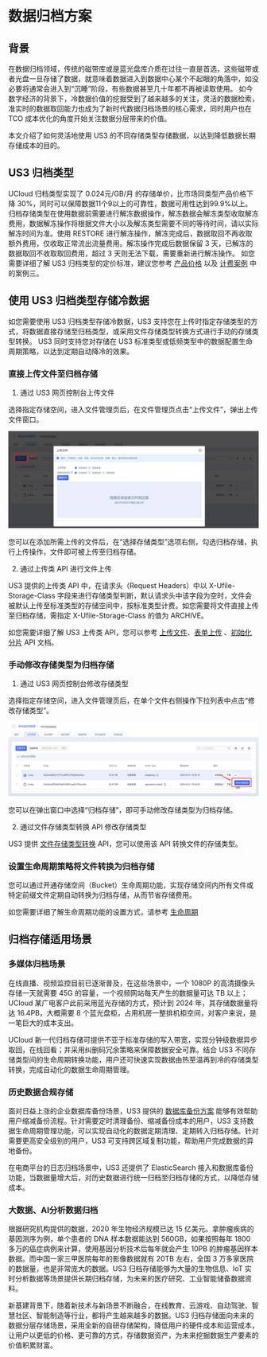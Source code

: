 # 数据归档方案

## 背景
在数据归档领域，传统的磁带库或是蓝光盘库介质在过往一直是首选，这些磁带或者光盘一旦存储了数据，就意味着数据进入到数据中心某个不起眼的角落中，如没必要将通常会进入到“沉睡”阶段，有些数据甚至几十年都不再被读取使用。
如今数字经济的背景下，冷数据价值的挖掘受到了越来越多的关注，灵活的数据检索，准实时的数据取回能力也成为了新时代数据归档场景的核心需求，同时用户也在 TCO 成本优化的角度开始关注数据分层带来的价值。

本文介绍了如何灵活地使用 US3 的不同存储类型存储数据，以达到降低数据长期存储成本的目的。

## US3 归档类型

UCloud 归档类型实现了 0.024元/GB/月 的存储单价，比市场同类型产品价格下降 30%，同时可以保障数据11个9以上的可靠性，数据可用性达到99.9%以上。
归档存储类型在使用数据前需要进行解冻数据操作，解冻数据会解冻类型收取解冻费用，数据解冻操作将根据文件大小以及解冻类型需要不同的等待时间，请以实际解冻时间为准。使用 RESTORE 进行解冻操作，解冻完成后，数据取回不再收取额外费用，仅收取正常流出流量费用。解冻操作完成后数据保留 3 天，已解冻的数据取回不收取取回费用，超过 3 天则无法下载，需要重新进行解冻操作。
如您需要详细了解 US3 归档类型的定价标准，建议您参考 [产品价格](/ufile/bill/billing) 以及 [计费案例](/ufile/bill/case) 中的案例三。

## 使用 US3 归档类型存储冷数据

如您需要使用 US3 归档类型存储冷数据，US3 支持您在上传时指定存储类型的方式，将数据直接存储至归档类型，或采用文件存储类型转换方式进行手动的存储类型转换。
US3 同时支持您对存储在 US3 标准类型或低频类型中的数据配置生命周期策略，以达到定期自动降冷的效果。

### 直接上传文件至归档存储

1. 通过 US3 网页控制台上传文件

选择指定存储空间，进入文件管理页后，在文件管理页点击“上传文件”，弹出上传文件窗口。

![image](/images/文件管理4.png)

您可以在添加所需上传的文件后，在“选择存储类型”选项右侧，勾选归档存储，执行上传操作，文件即可被上传至归档存储。

2. 通过上传类 API 进行文件上传

US3 提供的上传类 API 中，在请求头（Request Headers）中以 X-Ufile-Storage-Class 字段来进行存储类型判断，默认请求头中该字段为空时，文件会被默认上传至标准类型的存储空间中，按标准类型计费。如您需要将文件直接上传至归档存储，需指定 X-Ufile-Storage-Class 的值为 ARCHIVE。

如您需要详细了解 US3 上传类 API，您可以参考 [上传文件](https://docs.ucloud.cn/api/ufile-api/put_file)、[表单上传](https://docs.ucloud.cn/api/ufile-api/post_file) 、[初始化分片](https://docs.ucloud.cn/api/ufile-api/initiate_multipart_upload) API 文档。

### 手动修改存储类型为归档存储

1. 通过 US3 网页控制台修改存储类型

选择指定存储空间，进入文件管理页后，在单个文件右侧操作下拉列表中点击“修改存储类型”。

![image](/images/文件管理9.png)

您可以在弹出窗口中选择“归档存储”，即可手动修改存储类型为归档存储。

2. 通过文件存储类型转换 API 修改存储类型

US3 提供 [文件存储类型转换](https://docs.ucloud.cn/api/ufile-api/class_switch) API，您可以使用该 API 转换文件的存储类型。

### 设置生命周期策略将文件转换为归档存储

您可以通过开通存储空间（Bucket）生命周期功能，实现存储空间内所有文件或特定前缀文件定期自动转换为归档存储，从而节省存储费用。

如您需要详细了解生命周期功能的设置方式，请参考 [生命周期](/ufile/guide/lifecycle)

## 归档存储适用场景

### 多媒体归档场景

在线直播、视频监控目前已逐渐普及，在这些场景中，一个 1080P 的高清摄像头存储一天就需要 45G 的容量，一个视频网站每天产生的数据量可达 TB 以上；UCloud 某广电客户此前采用蓝光存储的方式，预计到 2024 年，其存储数据量将达 16.4PB，大概需要 8 个蓝光盘柜，占用机房一整排机柜空间，对客户来说，是一笔巨大的成本支出。

UCloud 新一代归档存储可提供不亚于标准存储的写入带宽，实现分钟级数据异步取回，在线回看；并采用纠删码冗余策略来保障数据安全可靠。结合 US3 不同存储类型间的生命周期转换功能，用户还可快速实现数据由热至温再到冷的存储类型转换，完成自动化的数据生命周期管理。

### 历史数据合规存储

面对日益上涨的企业数据库备份场景，US3 提供的 [数据库备份方案](/ufile/solutions/backup) 能够有效帮助用户缩减备份流程。针对需要定时清理备份、缩减备份成本的用户，US3 支持数据生命周期管理功能，可以实现自动化的数据定期清理、定期转入归档存储。针对需要更高安全级别的用户，US3 可支持跨区域复制功能，帮助用户完成数据的异地备份。

在电商平台的日志归档场景中，US3 还提供了 ElasticSearch 接入和数据库备份功能，当数据量增大后，对历史数据进行统一归档至归档存储的方式，以降低存储成本。

### 大数据、AI分析数据归档

根据研究机构提供的数据，2020 年生物经济规模已达 15 亿美元。拿肿瘤疾病的基因测序为例，单个患者的 DNA 样本数据能达到 560GB，如果按照每年 1800 多万的癌症病例来计算，使用基因分析技术后每年就会产生 10PB 的肿瘤基因样本数据。而中国一家三甲医院每年的影像数据就有 20TB 左右，全国 3 万多家医院的数据量，也是非常庞大的数据。US3 归档存储能够为大量的生物信息、IoT 实时分析数据等场景提供长期归档存储，为未来的医疗研究、工业智能储备数据资料。

新基建背景下，随着新技术与新场景不断融合，在线教育、云游戏、自动驾驶、智慧社区、智能制造等行业，都将产生越来越多的数据。US3 归档存储面向未来的数据分层存储场景，采用全新的自研存储架构，降低用户的硬件成本和运营成本，让用户以更低的价格、更可靠的方式，存储数据资产，为未来挖掘数据生产要素的价值积累财富。
